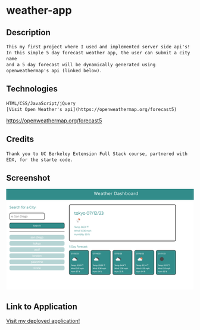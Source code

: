 # weather-app

## Description
    This my first project where I used and implemented server side api's!
    In this simple 5 day forecast weather app, the user can submit a city name
    and a 5 day forecast will be dynamically generated using openweathermap's api (linked below).
    
## Technologies
    HTML/CSS/JavaScript/jQuery
    [Visit Open Weather's api](https://openweathermap.org/forecast5)


https://openweathermap.org/forecast5
## Credits
    Thank you to UC Berkeley Extension Full Stack course, partnered with EDX, for the starte code.
## Screenshot

![Screenshot of final product!](./images/screenshot.png)

## Link to Application

[Visit my deployed application!](https://lopez-jordan.github.io/work-day-scheduler/)
